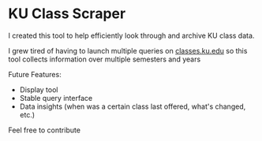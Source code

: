 # KU Class Scraper

I created this tool to help efficiently look through and archive KU class data.

I grew tired of having to launch multiple queries on [classes.ku.edu](https://classes.ku.edu)
so this tool collects information over multiple semesters and years

Future Features:

- Display tool
- Stable query interface
- Data insights (when was a certain class last offered, what's changed, etc.)

Feel free to contribute
